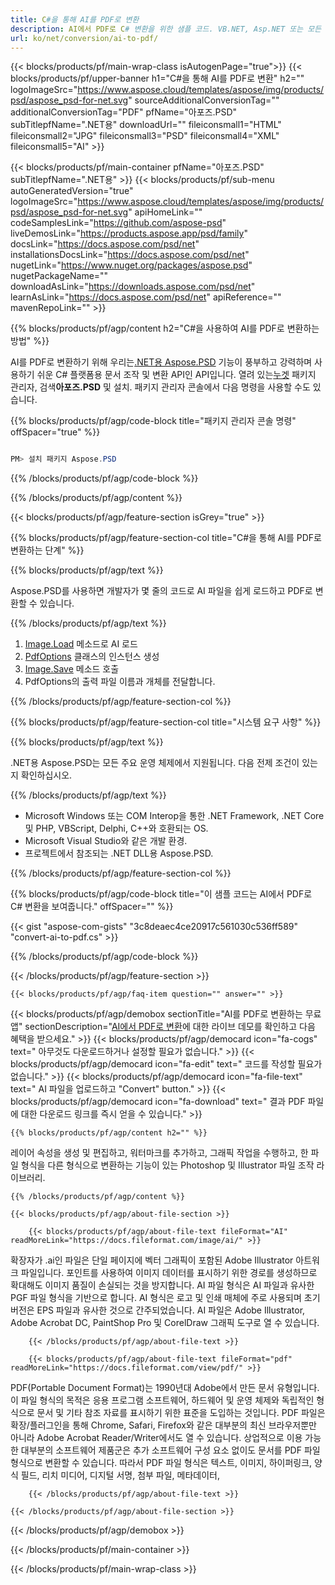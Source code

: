 ```yaml
---
title: C#을 통해 AI를 PDF로 변환
description: AI에서 PDF로 C# 변환을 위한 샘플 코드. VB.NET, Asp.NET 또는 모든 .NET 기반 응용 프로그램 내에서 배치 AI 파일을 PDF로 변환하는 API 예제 코드를 사용합니다.
url: ko/net/conversion/ai-to-pdf/
---
```


{{< blocks/products/pf/main-wrap-class isAutogenPage="true">}}
{{< blocks/products/pf/upper-banner h1="C#을 통해 AI를 PDF로 변환" h2="" logoImageSrc="https://www.aspose.cloud/templates/aspose/img/products/psd/aspose_psd-for-net.svg" sourceAdditionalConversionTag="" additionalConversionTag="PDF" pfName="아포즈.PSD" subTitlepfName=".NET용" downloadUrl="" fileiconsmall1="HTML" fileiconsmall2="JPG" fileiconsmall3="PSD" fileiconsmall4="XML" fileiconsmall5="AI" >}}

{{< blocks/products/pf/main-container pfName="아포즈.PSD" subTitlepfName=".NET용" >}}
{{< blocks/products/pf/sub-menu autoGeneratedVersion="true" logoImageSrc="https://www.aspose.cloud/templates/aspose/img/products/psd/aspose_psd-for-net.svg" apiHomeLink="" codeSamplesLink="https://github.com/aspose-psd" liveDemosLink="https://products.aspose.app/psd/family" docsLink="https://docs.aspose.com/psd/net" installationsDocsLink="https://docs.aspose.com/psd/net" nugetLink="https://www.nuget.org/packages/aspose.psd" nugetPackageName="" downloadAsLink="https://downloads.aspose.com/psd/net" learnAsLink="https://docs.aspose.com/psd/net" apiReference="" mavenRepoLink="" >}}

{{% blocks/products/pf/agp/content h2="C#을 사용하여 AI를 PDF로 변환하는 방법" %}}

AI를 PDF로 변환하기 위해 우리는<a href="/psd/{{< lang-code >}}net">.NET용 Aspose.PSD</a> 기능이 풍부하고 강력하며 사용하기 쉬운 C# 플랫폼용 문서 조작 및 변환 API인 API입니다. 열려 있는<a href="https://www.nuget.org/packages/aspose.psd">누겟</a> 패키지 관리자, 검색<b>아포즈.PSD</b> 및 설치. 패키지 관리자 콘솔에서 다음 명령을 사용할 수도 있습니다.

{{% blocks/products/pf/agp/code-block title="패키지 관리자 콘솔 명령" offSpacer="true" %}}

```cs

PM> 설치 패키지 Aspose.PSD

```

{{% /blocks/products/pf/agp/code-block %}}

{{% /blocks/products/pf/agp/content %}}

{{< blocks/products/pf/agp/feature-section isGrey="true" >}}

{{% blocks/products/pf/agp/feature-section-col title="C#을 통해 AI를 PDF로 변환하는 단계" %}}

{{% blocks/products/pf/agp/text %}}

 Aspose.PSD를 사용하면 개발자가 몇 줄의 코드로 AI 파일을 쉽게 로드하고 PDF로 변환할 수 있습니다.

{{% /blocks/products/pf/agp/text %}}

1. [Image.Load](https://apireference.aspose.com/psd/net/aspose.psd/image/methods/load/index) 메소드로 AI 로드
1. [PdfOptions](https://apireference.aspose.com/psd/net/aspose.psd.imageoptions/PdfOptions) 클래스의 인스턴스 생성
1. [Image.Save](https://apireference.aspose.com/psd/net/aspose.psd/image/methods/save/index) 메소드 호출
1. PdfOptions의 출력 파일 이름과 개체를 전달합니다.

{{% /blocks/products/pf/agp/feature-section-col %}}

{{% blocks/products/pf/agp/feature-section-col title="시스템 요구 사항" %}}

{{% blocks/products/pf/agp/text %}}

 .NET용 Aspose.PSD는 모든 주요 운영 체제에서 지원됩니다. 다음 전제 조건이 있는지 확인하십시오.

{{% /blocks/products/pf/agp/text %}}

- Microsoft Windows 또는 COM Interop을 통한 .NET Framework, .NET Core 및 PHP, VBScript, Delphi, C++와 호환되는 OS.
- Microsoft Visual Studio와 같은 개발 환경.
- 프로젝트에서 참조되는 .NET DLL용 Aspose.PSD.

{{% /blocks/products/pf/agp/feature-section-col %}}

{{% blocks/products/pf/agp/code-block title="이 샘플 코드는 AI에서 PDF로 C# 변환을 보여줍니다." offSpacer="" %}}

{{< gist "aspose-com-gists" "3c8deaec4ce20917c561030c536ff589" "convert-ai-to-pdf.cs" >}}

{{% /blocks/products/pf/agp/code-block %}}

{{< /blocks/products/pf/agp/feature-section >}}

    {{< blocks/products/pf/agp/faq-item question="" answer="" >}}
 

<!-- aboutfile Starts -->

{{< blocks/products/pf/agp/demobox sectionTitle="AI를 PDF로 변환하는 무료 앱" sectionDescription="[AI에서 PDF로 변환](https://products.aspose.app/psd/conversion/ai-to-pdf)에 대한 라이브 데모를 확인하고 다음 혜택을 받으세요." >}}
        {{< blocks/products/pf/agp/democard icon="fa-cogs" text=" 아무것도 다운로드하거나 설정할 필요가 없습니다." >}}
        {{< blocks/products/pf/agp/democard icon="fa-edit" text=" 코드를 작성할 필요가 없습니다." >}}
        {{< blocks/products/pf/agp/democard icon="fa-file-text" text=" AI 파일을 업로드하고 \"Convert\" button." >}}
        {{< blocks/products/pf/agp/democard icon="fa-download" text=" 결과 PDF 파일에 대한 다운로드 링크를 즉시 얻을 수 있습니다." >}}

    {{% blocks/products/pf/agp/content h2="" %}}

레이어 속성을 생성 및 편집하고, 워터마크를 추가하고, 그래픽 작업을 수행하고, 한 파일 형식을 다른 형식으로 변환하는 기능이 있는 Photoshop 및 Illustrator 파일 조작 라이브러리.



    {{% /blocks/products/pf/agp/content %}}

    {{< blocks/products/pf/agp/about-file-section >}}

        {{< blocks/products/pf/agp/about-file-text fileFormat="AI" readMoreLink="https://docs.fileformat.com/image/ai/" >}}
확장자가 .ai인 파일은 단일 페이지에 벡터 그래픽이 포함된 Adobe Illustrator 아트워크 파일입니다. 포인트를 사용하여 이미지 데이터를 표시하기 위한 경로를 생성하므로 확대해도 이미지 품질이 손실되는 것을 방지합니다. AI 파일 형식은 AI 파일과 유사한 PGF 파일 형식을 기반으로 합니다. AI 형식은 로고 및 인쇄 매체에 주로 사용되며 초기 버전은 EPS 파일과 유사한 것으로 간주되었습니다. AI 파일은 Adobe Illustrator, Adobe Acrobat DC, PaintShop Pro 및 CorelDraw 그래픽 도구로 열 수 있습니다.

        {{< /blocks/products/pf/agp/about-file-text >}}

        {{< blocks/products/pf/agp/about-file-text fileFormat="pdf" readMoreLink="https://docs.fileformat.com/view/pdf/" >}}
PDF(Portable Document Format)는 1990년대 Adobe에서 만든 문서 유형입니다. 이 파일 형식의 목적은 응용 프로그램 소프트웨어, 하드웨어 및 운영 체제와 독립적인 형식으로 문서 및 기타 참조 자료를 표시하기 위한 표준을 도입하는 것입니다. PDF 파일은 확장/플러그인을 통해 Chrome, Safari, Firefox와 같은 대부분의 최신 브라우저뿐만 아니라 Adobe Acrobat Reader/Writer에서도 열 수 있습니다. 상업적으로 이용 가능한 대부분의 소프트웨어 제품군은 추가 소프트웨어 구성 요소 없이도 문서를 PDF 파일 형식으로 변환할 수 있습니다. 따라서 PDF 파일 형식은 텍스트, 이미지, 하이퍼링크, 양식 필드, 리치 미디어, 디지털 서명, 첨부 파일, 메타데이터,

        {{< /blocks/products/pf/agp/about-file-text >}}

    {{< /blocks/products/pf/agp/about-file-section >}}

{{< /blocks/products/pf/agp/demobox >}}

<!-- aboutfile Ends -->



{{< /blocks/products/pf/main-container >}}
    
{{< /blocks/products/pf/main-wrap-class >}}
